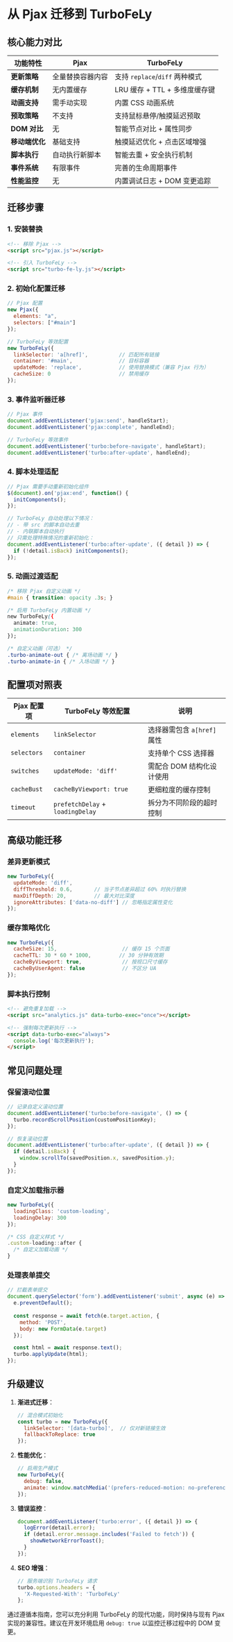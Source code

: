 # 从 Pjax 迁移到 TurboFeLy

## 核心能力对比

| 功能特性              | Pjax                        | TurboFeLy                               |
|----------------------|-----------------------------|----------------------------------------|
| **更新策略**          | 全量替换容器内容               | 支持 `replace`/`diff` 两种模式           |
| **缓存机制**          | 无内置缓存                   | LRU 缓存 + TTL + 多维度缓存键            |
| **动画支持**          | 需手动实现                   | 内置 CSS 动画系统                        |
| **预取策略**          | 不支持                      | 支持鼠标悬停/触摸延迟预取                  |
| **DOM 对比**          | 无                         | 智能节点对比 + 属性同步                   |
| **移动端优化**        | 基础支持                    | 触摸延迟优化 + 点击区域增强                |
| **脚本执行**          | 自动执行新脚本               | 智能去重 + 安全执行机制                   |
| **事件系统**          | 有限事件                    | 完善的生命周期事件                        |
| **性能监控**          | 无                         | 内置调试日志 + DOM 变更追踪               |

## 迁移步骤

### 1. 安装替换
```html
<!-- 移除 Pjax -->
<script src="pjax.js"></script>

<!-- 引入 TurboFeLy -->
<script src="turbo-fe-ly.js"></script>
```

### 2. 初始化配置迁移
```javascript
// Pjax 配置
new Pjax({
  elements: "a",
  selectors: ["#main"]
});

// TurboFeLy 等效配置
new TurboFeLy({
  linkSelector: 'a[href]',          // 匹配所有链接
  container: '#main',               // 目标容器
  updateMode: 'replace',            // 使用替换模式（兼容 Pjax 行为）
  cacheSize: 0                      // 禁用缓存
});
```

### 3. 事件监听器迁移
```javascript
// Pjax 事件
document.addEventListener('pjax:send', handleStart);
document.addEventListener('pjax:complete', handleEnd);

// TurboFeLy 等效事件
document.addEventListener('turbo:before-navigate', handleStart);
document.addEventListener('turbo:after-update', handleEnd);
```

### 4. 脚本处理适配
```javascript
// Pjax 需要手动重新初始化组件
$(document).on('pjax:end', function() {
  initComponents();
});

// TurboFeLy 自动处理以下情况：
// - 带 src 的脚本自动去重
// - 内联脚本自动执行
// 只需处理特殊情况的重新初始化：
document.addEventListener('turbo:after-update', ({ detail }) => {
  if (!detail.isBack) initComponents();
});
```

### 5. 动画过渡适配
```css
/* 移除 Pjax 自定义动画 */
#main { transition: opacity .3s; }

/* 启用 TurboFeLy 内置动画 */
new TurboFeLy({
  animate: true,
  animationDuration: 300
});

/* 自定义动画（可选） */
.turbo-animate-out { /* 离场动画 */ }
.turbo-animate-in { /* 入场动画 */ }
```

## 配置项对照表

| Pjax 配置项          | TurboFeLy 等效配置                | 说明                          |
|----------------------|----------------------------------|-----------------------------|
| `elements`           | `linkSelector`                  | 选择器需包含 `a[href]` 属性     |
| `selectors`          | `container`                     | 支持单个 CSS 选择器            |
| `switches`           | `updateMode: 'diff'`            | 需配合 DOM 结构化设计使用       |
| `cacheBust`          | `cacheByViewport: true`         | 更细粒度的缓存控制              |
| `timeout`            | `prefetchDelay` + `loadingDelay`| 拆分为不同阶段的超时控制          |

## 高级功能迁移

### 差异更新模式
```javascript
new TurboFeLy({
  updateMode: 'diff',
  diffThreshold: 0.6,       // 当子节点差异超过 60% 时执行替换
  maxDiffDepth: 20,         // 最大对比深度
  ignoreAttributes: ['data-no-diff'] // 忽略指定属性变化
});
```

### 缓存策略优化
```javascript
new TurboFeLy({
  cacheSize: 15,                     // 缓存 15 个页面
  cacheTTL: 30 * 60 * 1000,         // 30 分钟有效期
  cacheByViewport: true,             // 按视口尺寸缓存
  cacheByUserAgent: false            // 不区分 UA
});
```

### 脚本执行控制
```html
<!-- 避免重复加载 -->
<script src="analytics.js" data-turbo-exec="once"></script>

<!-- 强制每次更新执行 -->
<script data-turbo-exec="always">
  console.log('每次更新执行');
</script>
```

## 常见问题处理

### 保留滚动位置
```javascript
// 记录自定义滚动位置
document.addEventListener('turbo:before-navigate', () => {
  turbo.recordScrollPosition(customPositionKey);
});

// 恢复滚动位置
document.addEventListener('turbo:after-update', ({ detail }) => {
  if (detail.isBack) {
    window.scrollTo(savedPosition.x, savedPosition.y);
  }
});
```

### 自定义加载指示器
```javascript
new TurboFeLy({
  loadingClass: 'custom-loading',
  loadingDelay: 300
});

/* CSS 自定义样式 */
.custom-loading::after {
  /* 自定义加载动画 */
}
```

### 处理表单提交
```javascript
// 拦截表单提交
document.querySelector('form').addEventListener('submit', async (e) => {
  e.preventDefault();
  
  const response = await fetch(e.target.action, {
    method: 'POST',
    body: new FormData(e.target)
  });

  const html = await response.text();
  turbo.applyUpdate(html);
});
```

## 升级建议

1. **渐进式迁移**：
   ```javascript
   // 混合模式初始化
   const turbo = new TurboFeLy({
     linkSelector: '[data-turbo]',  // 仅对新链接生效
     fallbackToReplace: true
   });
   ```

2. **性能优化**：
   ```javascript
   // 启用生产模式
   new TurboFeLy({
     debug: false,
     animate: window.matchMedia('(prefers-reduced-motion: no-preference)').matches
   });
   ```

3. **错误监控**：
   ```javascript
   document.addEventListener('turbo:error', ({ detail }) => {
     logError(detail.error);
     if (detail.error.message.includes('Failed to fetch')) {
       showNetworkErrorToast();
     }
   });
   ```

4. **SEO 增强**：
   ```javascript
   // 服务端识别 TurboFeLy 请求
   turbo.options.headers = {
     'X-Requested-With': 'TurboFeLy'
   };
   ```

通过遵循本指南，您可以充分利用 TurboFeLy 的现代功能，同时保持与现有 Pjax 实现的兼容性。建议在开发环境启用 `debug: true` 以监控迁移过程中的 DOM 变更。